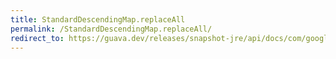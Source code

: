 ```yaml
---
title: StandardDescendingMap.replaceAll
permalink: /StandardDescendingMap.replaceAll/
redirect_to: https://guava.dev/releases/snapshot-jre/api/docs/com/google/common/collect/ForwardingNavigableMap.StandardDescendingMap.html#replaceAll-java.util.function.BiFunction-
---
```

